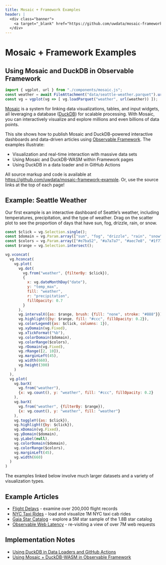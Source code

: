 ```yaml
---
title: Mosaic + Framework Examples
header: |
  <div class="banner">
    <a target="_blank" href="https://github.com/uwdata/mosaic-framework-example/blob/main/docs/index.md?plain=1"><span>View source ↗</span></a>
  </div>
---
```


# Mosaic + Framework Examples
## Using Mosaic and DuckDB in Observable Framework

```js
import { vgplot, url } from "./components/mosaic.js";
const weather = await FileAttachment("data/seattle-weather.parquet").url();
const vg = vgplot(vg => [ vg.loadParquet("weather", url(weather)) ]);
```

[Mosaic](https://uwdata.github.io/mosaic) is a system for linking data visualizations, tables, and input widgets, all leveraging a database ([DuckDB](https://duckdb.org/)) for scalable processing. With Mosaic, you can interactively visualize and explore millions and even billions of data points.

This site shows how to publish Mosaic and DuckDB-powered interactive dashboards and data-driven articles using [Observable Framework](https://observablehq.com/framework/). The examples illustrate:

- Visualization and real-time interaction with massive data sets
- Using Mosaic and DuckDB-WASM within Framework pages
- Using DuckDB in a data loader and in GitHub Actions

All source markup and code is available at <https://github.com/uwdata/mosaic-framework-example>. Or, use the source links at the top of each page!

## Example: Seattle Weather

Our first example is an interactive dashboard of Seattle’s weather, including temperatures, precipitation, and the type of weather. Drag on the scatter plot to see the proportion of days that have sun, fog, drizzle, rain, or snow.

```js
const $click = vg.Selection.single();
const $domain = vg.Param.array(["sun", "fog", "drizzle", "rain", "snow"]);
const $colors = vg.Param.array(["#e7ba52", "#a7a7a7", "#aec7e8", "#1f77b4", "#9467bd"]);
const $range = vg.Selection.intersect();
```

```js
vg.vconcat(
  vg.hconcat(
    vg.plot(
      vg.dot(
        vg.from("weather", {filterBy: $click}),
        {
          x: vg.dateMonthDay("date"),
          y: "temp_max",
          fill: "weather",
          r: "precipitation",
          fillOpacity: 0.7
        }
      ),
      vg.intervalX({as: $range, brush: {fill: "none", stroke: "#888"}}),
      vg.highlight({by: $range, fill: "#ccc", fillOpacity: 0.2}),
      vg.colorLegend({as: $click, columns: 1}),
      vg.xyDomain(vg.Fixed),
      vg.xTickFormat("%b"),
      vg.colorDomain($domain),
      vg.colorRange($colors),
      vg.rDomain(vg.Fixed),
      vg.rRange([2, 10]),
      vg.marginLeft(45),
      vg.width(660),
      vg.height(300)
    )
  ),
  vg.plot(
    vg.barX(
      vg.from("weather"),
      {x: vg.count(), y: "weather", fill: "#ccc", fillOpacity: 0.2}
    ),
    vg.barX(
      vg.from("weather", {filterBy: $range}),
      {x: vg.count(), y: "weather", fill: "weather"}
    ),
    vg.toggleY({as: $click}),
    vg.highlight({by: $click}),
    vg.xDomain(vg.Fixed),
    vg.yDomain($domain),
    vg.yLabel(null),
    vg.colorDomain($domain),
    vg.colorRange($colors),
    vg.marginLeft(45),
    vg.width(660)
  )
)
```

The examples linked below involve much larger datasets and a variety of visualization types.

## Example Articles

- [Flight Delays](flight-delays) - examine over 200,000 flight records
- [NYC Taxi Rides](nyc-taxi-rides) - load and visualize 1M NYC taxi cab rides
- [Gaia Star Catalog](gaia-star-catalog) - explore a 5M star sample of the 1.8B star catalog
- [Observable Web Latency](observable-latency) - re-visiting a view of over 7M web requests

## Implementation Notes

- [Using DuckDB in Data Loaders and GitHub Actions](data-loading)
- [Using Mosaic + DuckDB-WASM in Observable Framework](mosaic-duckdb-wasm)
